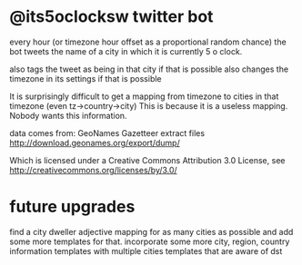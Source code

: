 @its5oclocksw twitter bot
==

every hour (or timezone hour offset as a proportional random chance) the bot tweets the name of a city in which it is currently 5 o clock.

also tags the tweet as being in that city if that is possible
also changes the timezone in its settings if that is possible

It is surprisingly difficult to get a mapping from timezone to cities in that timezone (even tz->country->city)
This is because it is a useless mapping. Nobody wants this information.

data comes from:
GeoNames Gazetteer extract files
http://download.geonames.org/export/dump/

Which is licensed under a Creative Commons Attribution 3.0 License, see http://creativecommons.org/licenses/by/3.0/


future upgrades
===

find a city dweller adjective mapping for as many cities as possible and add some more templates for that.
incorporate some more city, region, country information
templates with multiple cities
templates that are aware of dst
